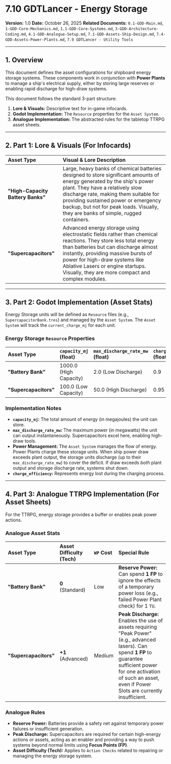 # 7.10 GDTLancer - Energy Storage

**Version:** 1.0
**Date:** October 26, 2025
**Related Documents:** `0.1-GDD-Main.md`, `1-GDD-Core-Mechanics.md`, `1.1-GDD-Core-Systems.md`, `3-GDD-Architecture-Coding.md`, `4.1-GDD-Analogue-Setup.md`, `7.1-GDD-Assets-Ship-Design.md`, `7.4-GDD-Assets-Power-Plants.md`, `7.9 GDTLancer - Utility Tools`

---

## 1. Overview

This document defines the asset configurations for shipboard energy storage systems. These components work in conjunction with **Power Plants** to manage a ship's electrical supply, either by storing large reserves or enabling rapid discharge for high-draw systems.

This document follows the standard 3-part structure:
1.  **Lore & Visuals:** Descriptive text for in-game infocards.
2.  **Godot Implementation:** The `Resource` properties for the `Asset System`.
3.  **Analogue Implementation:** The abstracted rules for the tabletop TTRPG asset sheets.

---

## 2. Part 1: Lore & Visuals (For Infocards)

| Asset Type | Visual & Lore Description |
| :--- | :--- |
| **"High-Capacity Battery Banks"** | Large, heavy banks of chemical batteries designed to store significant amounts of energy generated by the ship's power plant. They have a relatively slow discharge rate, making them suitable for providing sustained power or emergency backup, but not for peak loads. Visually, they are banks of simple, rugged containers. |
| **"Supercapacitors"** | Advanced energy storage using electrostatic fields rather than chemical reactions. They store less total energy than batteries but can discharge almost instantly, providing massive bursts of power for high-draw systems like Ablative Lasers or engine startups. Visually, they are more compact and complex modules. |

---

## 3. Part 2: Godot Implementation (Asset Stats)

Energy Storage units will be defined as `Resource` files (e.g., `SupercapacitorBank.tres`) and managed by the `Asset System`. The `Asset System` will track the `current_charge_mj` for each unit.

### Energy Storage `Resource` Properties

| Asset Type | `capacity_mj` (float) | `max_discharge_rate_mw` (float) | `charge_efficiency` (float) |
| :--- | :--- | :--- | :--- |
| **"Battery Bank"** | 1000.0 (High Capacity) | 2.0 (Low Discharge) | 0.9 |
| **"Supercapacitors"** | 100.0 (Low Capacity) | 50.0 (High Discharge) | 0.95 |

### Implementation Notes

* **`capacity_mj`:** The total amount of energy (in megajoules) the unit can store.
* **`max_discharge_rate_mw`:** The maximum power (in megawatts) the unit can output instantaneously. Supercapacitors excel here, enabling high-draw tools.
* **Power Management:** The `Asset System` manages the flow of energy. Power Plants charge these storage units. When ship power draw exceeds plant output, the storage units discharge (up to their `max_discharge_rate_mw`) to cover the deficit. If draw exceeds *both* plant output and storage discharge rate, systems shut down.
* **`charge_efficiency`:** Represents energy lost during the charging process.

---

## 4. Part 3: Analogue TTRPG Implementation (For Asset Sheets)

For the TTRPG, energy storage provides a buffer or enables peak power actions.

### Analogue Asset Stats

| Asset Type | Asset Difficulty (Tech) | `WP` Cost | Special Rule |
| :--- | :--- | :--- | :--- |
| **"Battery Bank"** | **0** (Standard) | Low | **Reserve Power:** Can spend **1 FP** to ignore the effects of a temporary power loss (e.g., failed Power Plant check) for 1 `TU`. |
| **"Supercapacitors"** | **+1** (Advanced) | Medium | **Peak Discharge:** Enables the use of assets requiring "Peak Power" (e.g., advanced lasers). Can spend **1 FP** to guarantee sufficient power for one activation of such an asset, even if Power Slots are currently insufficient. |

### Analogue Rules

* **Reserve Power:** Batteries provide a safety net against temporary power failures or insufficient generation.
* **Peak Discharge:** Supercapacitors are required for certain high-energy actions or assets, acting as an enabler and providing a way to push systems beyond normal limits using **Focus Points (FP)**.
* **Asset Difficulty (Tech):** Applies to `Action Checks` related to repairing or managing the energy storage system.
